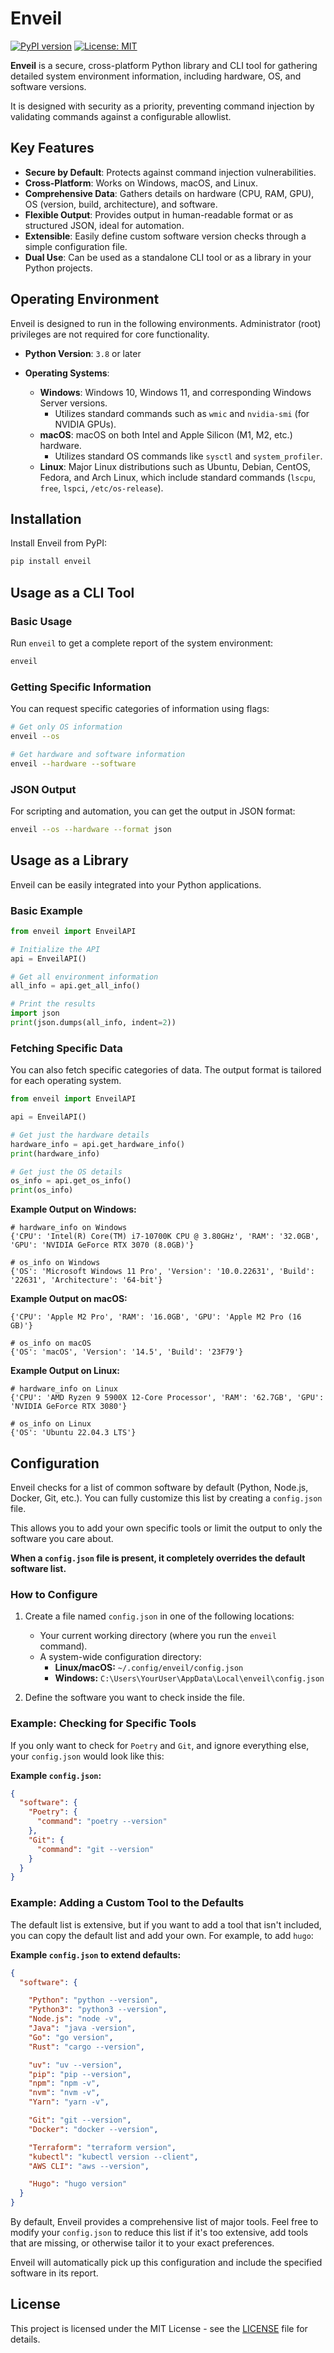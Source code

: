 
# Enveil

[![PyPI version](https://badge.fury.io/py/enveil.svg)](https://badge.fury.io/py/enveil)
[![License: MIT](https://img.shields.io/badge/License-MIT-yellow.svg)](https://opensource.org/licenses/MIT)

**Enveil** is a secure, cross-platform Python library and CLI tool for gathering detailed system environment information, including hardware, OS, and software versions.

It is designed with security as a priority, preventing command injection by validating commands against a configurable allowlist.

## Key Features

- **Secure by Default**: Protects against command injection vulnerabilities.
- **Cross-Platform**: Works on Windows, macOS, and Linux.
- **Comprehensive Data**: Gathers details on hardware (CPU, RAM, GPU), OS (version, build, architecture), and software.
- **Flexible Output**: Provides output in human-readable format or as structured JSON, ideal for automation.
- **Extensible**: Easily define custom software version checks through a simple configuration file.
- **Dual Use**: Can be used as a standalone CLI tool or as a library in your Python projects.

## Operating Environment

Enveil is designed to run in the following environments. Administrator (root) privileges are not required for core functionality.

-   **Python Version**: `3.8` or later

-   **Operating Systems**:
    -   **Windows**: Windows 10, Windows 11, and corresponding Windows Server versions.
        -   Utilizes standard commands such as `wmic` and `nvidia-smi` (for NVIDIA GPUs).
    -   **macOS**: macOS on both Intel and Apple Silicon (M1, M2, etc.) hardware.
        -   Utilizes standard OS commands like `sysctl` and `system_profiler`.
    -   **Linux**: Major Linux distributions such as Ubuntu, Debian, CentOS, Fedora, and Arch Linux, which include standard commands (`lscpu`, `free`, `lspci`, `/etc/os-release`).

## Installation

Install Enveil from PyPI:

```bash
pip install enveil
```

## Usage as a CLI Tool

### Basic Usage

Run `enveil` to get a complete report of the system environment:

```bash
enveil
```

### Getting Specific Information

You can request specific categories of information using flags:

```bash
# Get only OS information
enveil --os

# Get hardware and software information
enveil --hardware --software
```

### JSON Output

For scripting and automation, you can get the output in JSON format:

```bash
enveil --os --hardware --format json
```

## Usage as a Library

Enveil can be easily integrated into your Python applications.

### Basic Example

```python
from enveil import EnveilAPI

# Initialize the API
api = EnveilAPI()

# Get all environment information
all_info = api.get_all_info()

# Print the results
import json
print(json.dumps(all_info, indent=2))
```

### Fetching Specific Data

You can also fetch specific categories of data. The output format is tailored for each operating system.

```python
from enveil import EnveilAPI

api = EnveilAPI()

# Get just the hardware details
hardware_info = api.get_hardware_info()
print(hardware_info)

# Get just the OS details
os_info = api.get_os_info()
print(os_info)
```

**Example Output on Windows:**
```
# hardware_info on Windows
{'CPU': 'Intel(R) Core(TM) i7-10700K CPU @ 3.80GHz', 'RAM': '32.0GB', 'GPU': 'NVIDIA GeForce RTX 3070 (8.0GB)'}

# os_info on Windows
{'OS': 'Microsoft Windows 11 Pro', 'Version': '10.0.22631', 'Build': '22631', 'Architecture': '64-bit'}
```

**Example Output on macOS:**
```# hardware_info on macOS
{'CPU': 'Apple M2 Pro', 'RAM': '16.0GB', 'GPU': 'Apple M2 Pro (16 GB)'}

# os_info on macOS
{'OS': 'macOS', 'Version': '14.5', 'Build': '23F79'}
```

**Example Output on Linux:**
```
# hardware_info on Linux
{'CPU': 'AMD Ryzen 9 5900X 12-Core Processor', 'RAM': '62.7GB', 'GPU': 'NVIDIA GeForce RTX 3080'}

# os_info on Linux
{'OS': 'Ubuntu 22.04.3 LTS'}
```

## Configuration

Enveil checks for a list of common software by default (Python, Node.js, Docker, Git, etc.). You can fully customize this list by creating a `config.json` file.

This allows you to add your own specific tools or limit the output to only the software you care about.

**When a `config.json` file is present, it completely overrides the default software list.**

### How to Configure

1.  Create a file named `config.json` in one of the following locations:
    *   Your current working directory (where you run the `enveil` command).
    *   A system-wide configuration directory:
        *   **Linux/macOS:** `~/.config/enveil/config.json`
        *   **Windows:** `C:\Users\YourUser\AppData\Local\enveil\config.json`

2.  Define the software you want to check inside the file.

### Example: Checking for Specific Tools

If you only want to check for `Poetry` and `Git`, and ignore everything else, your `config.json` would look like this:

**Example `config.json`:**
```json
{
  "software": {
    "Poetry": {
      "command": "poetry --version"
    },
    "Git": {
      "command": "git --version"
    }
  }
}
```

### Example: Adding a Custom Tool to the Defaults

The default list is extensive, but if you want to add a tool that isn't included, you can copy the default list and add your own. For example, to add `hugo`:

**Example `config.json` to extend defaults:**
```json
{
  "software": {

    "Python": "python --version",
    "Python3": "python3 --version",
    "Node.js": "node -v",
    "Java": "java -version",
    "Go": "go version",
    "Rust": "cargo --version",

    "uv": "uv --version",
    "pip": "pip --version",
    "npm": "npm -v",
    "nvm": "nvm -v",
    "Yarn": "yarn -v",

    "Git": "git --version",
    "Docker": "docker --version",

    "Terraform": "terraform version",
    "kubectl": "kubectl version --client",
    "AWS CLI": "aws --version",

    "Hugo": "hugo version"
  }
}
```

By default, Enveil provides a comprehensive list of major tools. Feel free to modify your `config.json` to reduce this list if it's too extensive, add tools that are missing, or otherwise tailor it to your exact preferences.


Enveil will automatically pick up this configuration and include the specified software in its report.

## License

This project is licensed under the MIT License - see the [LICENSE](LICENSE) file for details.
